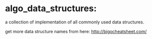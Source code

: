 # algo_data_structures:

a collection of implementation of all commonly used data structures.

get more data structure names from here: http://bigocheatsheet.com/